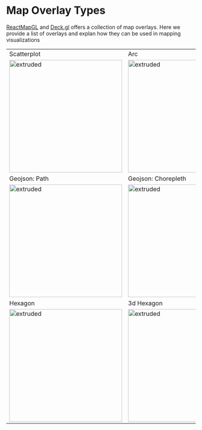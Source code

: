 # Map Overlay Types

[ReactMapGL](https://github.com/uber/react-map-gl) and [Deck.gl](https://github.com/uber/deck.gl)
offers a collection of map overlays. Here we provide a list of overlays and
explan how they can be used in mapping visualizations

<table>
    <tr>
        <td>Scatterplot</td>
        <td>Arc</td>
    </tr>
    <tr>
        <td><img src="images/mg_scatterplot_2.png" alt="extruded" width="300px" height="300px"/></td>
        <td><img src="images/mg_arc_1.png" alt="extruded" width="300px" height="300px"/></td>
    </tr>
    <tr>
        <td>Geojson: Path</td>
        <td>Geojson: Chorepleth</td>
    </tr>
    <tr>
        <td><img src="images/mg_path.png" alt="extruded" width="300px" height="300px"/></td>
        <td><img src="images/mg_choropleth.png" alt="extruded" width="300px" height="300px"/></td>
    </tr>
    <tr>
        <td>Hexagon</td>
        <td>3d Hexagon</td>
    </tr>
    <tr>
        <td><img src="images/mg_hex_1.png" alt="extruded" width="300px" height="300px"/></td>
        <td><img src="images/mg_hex_3d.png" alt="extruded" width="300px" height="300px"/></td>
    </tr>
</table>
